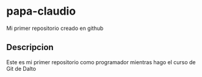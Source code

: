 # papa-claudio
Mi primer repositorio creado en github

## Descripcion
Este es mi primer repositorio como programador mientras hago el curso de Git de Dalto
